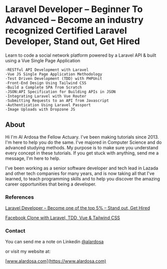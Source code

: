 # Laravel Developer – Beginner To Advanced – Become an industry recognized Certified Laravel Developer, Stand out, Get Hired

Learn to code a social network platform powered by a Laravel API & built using a Vue Single Page Application

    -RESTful API Development with Laravel
    -Vue JS Single Page Application Methodology
    -Test Driven Development (TDD) with PHPUnit
    -Front-End Design Using Tailwind CSS
    -Build a Complete SPA from Scratch
    -JSON:API Specification for Building APIs in JSON
    -Integrating Laravel with Vue Router
    -Submitting Requests to an API from Javascript
    -Authentication Using Laravel Passport
    -Image Uploads with Dropzone JS

## About
Hi I'm Al Ardosa the Fellow Actuary. I've been making tutorials since 2013. I'm here to help you do the same. I've majored in Computer Science and do advanced studying methods. My purpose is to make sure you understand every concept in these tutorials. If you get stuck with anything, send me a message, I'm here to help.

I've been working as a senior software developer and tech lead in Lazada and other tech companies for many years, and is now taking all that I've learned, to teach programming skills and to help you discover the amazing career opportunities that being a developer.

### References
[Laravel Developer – Become one of the top 5% – Stand out, Get Hired](https://www.alardosa.com/php-laravel-developer-vuejs-developer)

[Facebook Clone with Laravel, TDD, Vue & Tailwind CSS](https://www.udemy.com/course/facebook-clone-with-laravel-tdd-vue-tailwind-css/)

### Contact
You can send me a note on Linkedin [@alardosa](https://www.linkedin.com/in/alardosa/)

or visit my website at:

[www.alardosa.com](https://www.alardosa.com)
